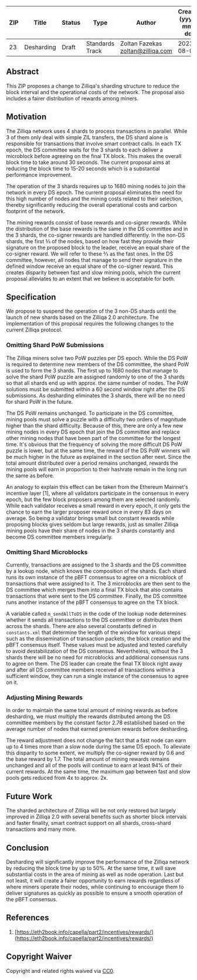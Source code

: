 |  ZIP | Title | Status| Type | Author | Created (yyyy-mm-dd) | Updated (yyyy-mm-dd)
|--|--|--|--| -- | -- | -- |
| 23  | Desharding | Draft | Standards Track  | Zoltan Fazekas <zoltan@zilliqa.com> | 2023-08-04 | 2023-08-04


## Abstract

This ZIP proposes a change to Zilliqa's sharding structure to reduce the block interval and the operational costs of the network. The proposal also includes a fairer distribution of rewards among miners.


## Motivation

The Zilliqa network uses 4 shards to process transactions in parallel. While 3 of them only deal with simple ZIL transfers, the DS shard alone is responsible for transactions that involve smart contract calls. In each TX epoch, the DS committee waits for the 3 shards to each deliver a microblock before agreeing on the final TX block. This makes the overall block time to take around 30 seconds. The current proposal aims at reducing the block time to 15-20 seconds which is a substantial performance improvement.  

The operation of the 3 shards requires up to 1680 mining nodes to join the network in every DS epoch. The current proposal eliminates the need for this high number of nodes and the mining costs related to their selection, thereby significantly reducing the overall operational costs and carbon footprint of the network.

The mining rewards consist of base rewards and co-signer rewards. While the distribution of the base rewards is the same in the DS committee and in the 3 shards, the co-signer rewards are handled differently. In the non-DS shards, the first ⅔ of the nodes, based on how fast they provide their signature on the proposed block to the leader, receive an equal share of the co-signer reward. We will refer to these ⅔ as the fast ones. In the DS committee, however, all nodes that manage to send their signature in the defined window receive an equal share of the co-signer reward. This creates disparity between fast and slow mining pools, which the current proposal alleviates to an extent that we believe is acceptable for both.


## Specification

We propose to suspend the operation of the 3 non-DS shards until the launch of new shards based on the Zilliqa 2.0 architecture. The implementation of this proposal requires the following changes to the current Zilliqa protocol.

### Omitting Shard PoW Submissions

The Zilliqa miners solve two PoW puzzles per DS epoch. While the DS PoW is required to determine new members of the DS committee, the shard PoW is used to form the 3 shards. The first up to 1680 nodes that manage to solve the shard PoW puzzle are assigned randomly to one of the 3 shards so that all shards end up with approx. the same number of nodes. The PoW solutions must be submitted within a 60 second window right after the DS submissions. As desharding eliminates the 3 shards, there will be no need for shard PoW in the future.

The DS PoW remains unchanged. To participate in the DS committee, mining pools must solve a puzzle with a difficulty two orders of magnitude higher than the shard difficulty. Because of this, there are only a few new mining nodes in every DS epoch that join the DS committee and replace other mining nodes that have been part of the committee for the longest time. It's obvious that the frequency of solving the more difficult DS PoW puzzle is lower, but at the same time, the reward of the DS PoW winners will be much higher in the future as explained in the section after next. Since the total amount distributed over a period remains unchanged, rewards the mining pools will earn in proportion to their hashrate remain in the long run the same as before.

An analogy to explain this effect can be taken from the Ethereum Mainnet's incentive layer [1], where all validators participate in the consensus in every epoch, but the few block proposers among them are selected randomly. While each validator receives a small reward in every epoch, it only gets the chance to earn the larger proposer reward once in every 83 days on average. So being a validator brings small but constant rewards while proposing blocks gives seldom but large rewards, just as smaller Zilliqa mining pools have their share of nodes in the 3 shards constantly and become DS committee members irregularly.

### Omitting Shard Microblocks

Currently, transactions are assigned to the 3 shards and the DS committee by a lookup node, which knows the composition of the shards. Each shard runs its own instance of the pBFT consensus to agree on a microblock of transactions that were assigned to it. The 3 microblocks are then sent to the DS committee which merges them into a final TX block that also contains transactions that were sent to the DS committee. Finally, the DS committee runs another instance of the pBFT consensus to agree on the TX block.

A variable called `m_sendAllToDS` in the code of the lookup node determines whether it sends all transactions to the DS committee or distributes them across the shards. There are also several constants defined in `constants.xml` that determine the length of the window for various steps such as the dissemination of transaction packets, the block creation and the pBFT consensus itself. These values must be adjusted and tested carefully to avoid destabilization of the DS consensus. Nevertheless, without the 3 shards there will be no need for microblocks and additional consensus runs to agree on them. The DS leader can create the final TX block right away and after all DS committee members received all transactions within a sufficient window, they can run a single instance of the consensus to agree on it.

### Adjusting Mining Rewards

In order to maintain the same total amount of mining rewards as before desharding, we must multiply the rewards distributed among the DS committee members by the constant factor 2.78 established based on the average number of nodes that earned premium rewards before desharding.

The reward adjustment does not change the fact that a fast node can earn up to 4 times more than a slow node during the same DS epoch. To alleviate this disparity to some extent, we multiply the co-signer reward by 0.6 and the base reward by 1.7. The total amount of mining rewards remains unchanged and all of the pools will continue to earn at least 94% of their current rewards. At the same time, the maximum gap between fast and slow pools gets reduced from 4x to approx. 2x.


## Future Work

The sharded architecture of Zilliqa will be not only restored but largely improved in Zilliqa 2.0 with several benefits such as shorter block intervals and faster finality, smart contract support on all shards, cross-shard transactions and many more.


## Conclusion

Desharding will significantly improve the performance of the Zilliqa network by reducing the block time by up to 50%. At the same time, it will save substantial costs in the area of mining as well as node operation. Last but not least, it will create a fairer opportunity to earn rewards regardless of where miners operate their nodes, while continuing to encourage them to deliver signatures as quickly as possible to ensure a smooth operation of the pBFT consensus.


## References

1. [https://eth2book.info/capella/part2/incentives/rewards/](https://eth2book.info/capella/part2/incentives/rewards/) 

## Copyright Waiver

Copyright and related rights waived via [CC0](https://creativecommons.org/publicdomain/zero/1.0/).
